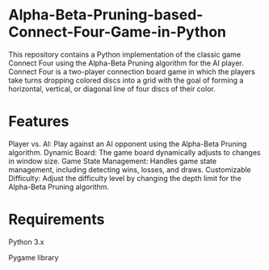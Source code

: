 # Alpha-Beta-Pruning-based-Connect-Four-Game-in-Python

This repository contains a Python implementation of the classic game Connect Four using the Alpha-Beta Pruning algorithm for the AI player. Connect Four is a two-player connection board game in which the players take turns dropping colored discs into a grid with the goal of forming a horizontal, vertical, or diagonal line of four discs of their color.

# Features
Player vs. AI: Play against an AI opponent using the Alpha-Beta Pruning algorithm.
Dynamic Board: The game board dynamically adjusts to changes in window size.
Game State Management: Handles game state management, including detecting wins, losses, and draws.
Customizable Difficulty: Adjust the difficulty level by changing the depth limit for the Alpha-Beta Pruning algorithm.

# Requirements
Python 3.x

Pygame library
